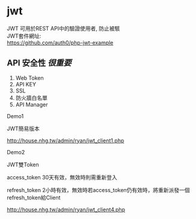 # jwt
JWT 可用於REST API中的驗證使用者, 防止被駭<br />
JWT套件網址:<br />
https://github.com/auth0/php-jwt-example<br />

API 安全性 ***很重要***
------------
1. Web Token
2. API KEY
3. SSL
4. 防火牆白名單
5. API Manager

Demo1 

JWT簡易版本

http://house.nhg.tw/admin/ryan/jwt_client1.php

Demo2 

JWT雙Token

access_token 30天有效，無效時則需重新登入

refresh_token 2小時有效，無效時若access_token仍有效時，將重新派發一個refresh_token給Client

http://house.nhg.tw/admin/ryan/jwt_client4.php
